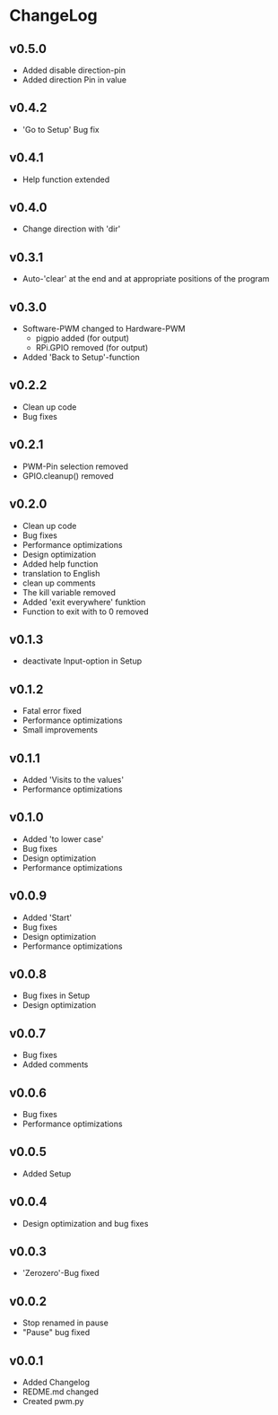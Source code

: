 ChangeLog
=========
v0.5.0
------------
- Added disable direction-pin 
- Added direction Pin in value


v0.4.2
------------
- 'Go to Setup' Bug fix

v0.4.1
------------
- Help function extended

v0.4.0
------------
- Change direction with 'dir'

v0.3.1
------------
- Auto-'clear' at the end and at appropriate positions of the program 

v0.3.0
------------
- Software-PWM changed to Hardware-PWM
	- pigpio added (for output)
	- RPi.GPIO removed (for output)
- Added 'Back to Setup'-function

v0.2.2
------------
- Clean up code
- Bug fixes

v0.2.1
------------
- PWM-Pin selection removed
- GPIO.cleanup() removed

v0.2.0
------------
- Clean up code
- Bug fixes
- Performance optimizations
- Design optimization
- Added help function
- translation to English
- clean up comments
- The kill variable removed
- Added 'exit everywhere' funktion
- Function to exit with to 0 removed

v0.1.3
------------
- deactivate Input-option in Setup

v0.1.2
------------
- Fatal error fixed
- Performance optimizations
- Small improvements

v0.1.1
------------
- Added 'Visits to the values'
- Performance optimizations

v0.1.0
------------
- Added 'to lower case'
- Bug fixes
- Design optimization
- Performance optimizations

v0.0.9
------------
- Added 'Start'
- Bug fixes
- Design optimization
- Performance optimizations

v0.0.8
------------
- Bug fixes in Setup
- Design optimization

v0.0.7
------------
- Bug fixes
- Added comments

v0.0.6
------------
- Bug fixes
- Performance optimizations

v0.0.5
------------
- Added Setup

v0.0.4
------------
- Design optimization and bug fixes

v0.0.3
------------
- 'Zerozero'-Bug fixed

v0.0.2
------------
- Stop renamed in pause
- "Pause" bug fixed

v0.0.1
------------
- Added Changelog
- REDME.md changed
- Created pwm.py
